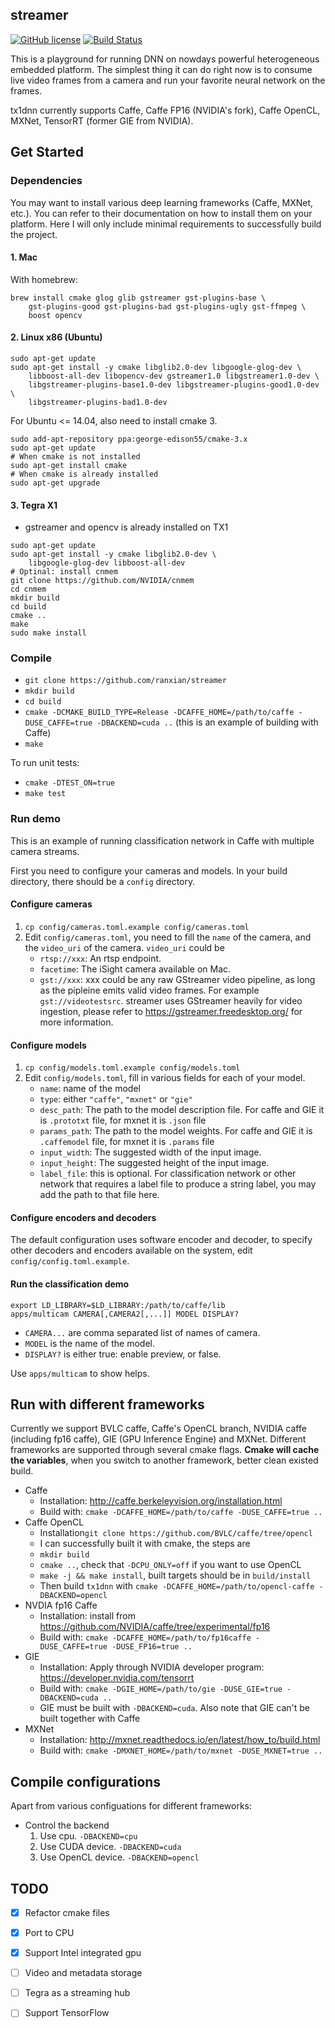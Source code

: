 ## streamer

[![GitHub license](https://img.shields.io/badge/license-apache-green.svg?style=flat)](https://www.apache.org/licenses/LICENSE-2.0)
[![Build Status](https://travis-ci.com/ranxian/streamer.svg?token=QaYrj2g7p1xx7VjDqDzv&branch=master)](https://travis-ci.com/ranxian/streamer)

This is a playground for running DNN on nowdays powerful heterogeneous embedded platform. The simplest thing it can do right now is to consume live video frames from a camera and run your favorite neural network on the frames.

tx1dnn currently supports Caffe, Caffe FP16 (NVIDIA's fork), Caffe OpenCL, MXNet, TensorRT (former GIE from NVIDIA).

## Get Started

### Dependencies

You may want to install various deep learning frameworks (Caffe, MXNet, etc.). You can refer to their documentation on how to install them on your platform. Here I will only include minimal requirements to successfully build the project.

#### 1. Mac


With homebrew:

```
brew install cmake glog glib gstreamer gst-plugins-base \
	gst-plugins-good gst-plugins-bad gst-plugins-ugly gst-ffmpeg \
	boost opencv
```

#### 2. Linux x86 (Ubuntu)

```
sudo apt-get update
sudo apt-get install -y cmake libglib2.0-dev libgoogle-glog-dev \
    libboost-all-dev libopencv-dev gstreamer1.0 libgstreamer1.0-dev \
    libgstreamer-plugins-base1.0-dev libgstreamer-plugins-good1.0-dev \
    libgstreamer-plugins-bad1.0-dev
```

For Ubuntu <= 14.04, also need to install cmake 3. 
```
sudo add-apt-repository ppa:george-edison55/cmake-3.x
sudo apt-get update
# When cmake is not installed
sudo apt-get install cmake
# When cmake is already installed
sudo apt-get upgrade
```

#### 3. Tegra X1

* gstreamer and opencv is already installed on TX1

```
sudo apt-get update
sudo apt-get install -y cmake libglib2.0-dev \
	libgoogle-glog-dev libboost-all-dev
# Optinal: install cnmem
git clone https://github.com/NVIDIA/cnmem
cd cnmem
mkdir build
cd build
cmake ..
make
sudo make install
```


### Compile

* `git clone https://github.com/ranxian/streamer`
* `mkdir build`
* `cd build`
* `cmake -DCMAKE_BUILD_TYPE=Release -DCAFFE_HOME=/path/to/caffe -DUSE_CAFFE=true -DBACKEND=cuda ..` (this is an example of building with Caffe)
* `make`

To run unit tests:
* `cmake -DTEST_ON=true`
* `make test`

### Run demo

This is an example of running classification network in Caffe with multiple camera streams.

First you need to configure your cameras and models. In your build directory, there should be a `config` directory.

#### Configure cameras
1. `cp config/cameras.toml.example config/cameras.toml`
2. Edit `config/cameras.toml`, you need to fill the `name` of the camera, and the `video_uri` of the camera. `video_uri` could be
    * `rtsp://xxx`: An rtsp endpoint.
    * `facetime`: The iSight camera available on Mac.
    * `gst://xxx`: xxx could be any raw GStreamer video pipeline, as long as the pipleine emits valid video frames. For example `gst://videotestsrc`. streamer uses GStreamer heavily for video ingestion, please refer to https://gstreamer.freedesktop.org/ for more information.
    
    
#### Configure models
1. `cp config/models.toml.example config/models.toml`
2. Edit `config/models.toml`, fill in various fields for each of your model.
    * `name`: name of the model
    * `type`: either `"caffe"`, `"mxnet"` or `"gie"`
    * `desc_path`: The path to the model description file. For caffe and GIE it is `.prototxt` file, for mxnet it is `.json` file
    * `params_path`: The path to the model weights. For caffe and GIE it is `.caffemodel` file, for mxnet it is `.params` file
    * `input_width`: The suggested width of the input image.
    * `input_height`: The suggested height of the input image.
    * `label_file`: this is optional. For classification network or other network that requires a label file to produce a string label, you may add the path to that file here.

#### Configure encoders and decoders
The default configuration uses software encoder and decoder, to specify other decoders and encoders available on the system, edit `config/config.toml.example`.
    
    
#### Run the classification demo    

```
export LD_LIBRARY=$LD_LIBRARY:/path/to/caffe/lib
apps/multicam CAMERA[,CAMERA2[,...]] MODEL DISPLAY?
```

* `CAMERA...` are comma separated list of names of camera.
* `MODEL` is the name of the model.
* `DISPLAY?` is either true: enable preview, or false.

Use `apps/multicam` to show helps.

## Run with different frameworks

Currently we support BVLC caffe, Caffe's OpenCL branch, NVIDIA caffe (including fp16 caffe), GIE (GPU Inference Engine) and MXNet. Different frameworks are supported through several cmake flags.
**Cmake will cache the variables**, when you switch to another framework, better clean existed build.

* Caffe
	* Installation: http://caffe.berkeleyvision.org/installation.html
	* Build with: `cmake -DCAFFE_HOME=/path/to/caffe -DUSE_CAFFE=true ..`
* Caffe OpenCL
    * Installation`git clone https://github.com/BVLC/caffe/tree/opencl`
    * I can successfully built it with cmake, the steps are
    * `mkdir build`
    * `cmake ..`, check that `-DCPU_ONLY=off` if you want to use OpenCL
    * `make -j && make install`, built targets should be in `build/install`
    * Then build `tx1dnn` with `cmake -DCAFFE_HOME=/path/to/opencl-caffe -DBACKEND=opencl`
* NVDIA fp16 Caffe
	* Installation: install from https://github.com/NVIDIA/caffe/tree/experimental/fp16
	* Build with: `cmake -DCAFFE_HOME=/path/to/fp16caffe -DUSE_CAFFE=true -DUSE_FP16=true ..`
* GIE
	* Installation: Apply through NVIDIA developer program: https://developer.nvidia.com/tensorrt
	* Build with: `cmake -DGIE_HOME=/path/to/gie -DUSE_GIE=true -DBACKEND=cuda ..`
	* GIE must be built with `-DBACKEND=cuda`. Also note that GIE can't be built together with Caffe
* MXNet
	* Installation: http://mxnet.readthedocs.io/en/latest/how_to/build.html
	* Build with: `cmake -DMXNET_HOME=/path/to/mxnet -DUSE_MXNET=true ..`

## Compile configurations

Apart from various configuations for different frameworks:

* Control the backend
    1. Use cpu. `-DBACKEND=cpu`
    2. Use CUDA device. `-DBACKEND=cuda`
    3. Use OpenCL device. `-DBACKEND=opencl`

## TODO

* [x] Refactor cmake files
* [x] Port to CPU
* [x] Support Intel integrated gpu
* [ ] Video and metadata storage
* [ ] Tegra as a streaming hub
* [ ] Support TensorFlow


